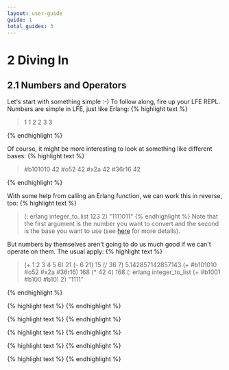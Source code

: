 ```yaml
---
layout: user-guide
guide: 1
total_guides: 3
---
```

# 2 Diving In

## 2.1 Numbers and Operators

Let's start with something simple :-) To follow along, fire up your LFE REPL.
Numbers are simple in LFE, just like Erlang:
{% highlight text %}
> 1
1
> 2
2
> 3
3
>
{% endhighlight %}

Of course, it might be more interesting to look at something like different
bases:
{% highlight text %}
> #b101010
42
> #o52
42
> #x2a
42
> #36r16
42
>
{% endhighlight %}

With some help from calling an Erlang function, we can work this in reverse,
too:
{% highlight text %}
> (: erlang integer_to_list 123 2)
"1111011"
{% endhighlight %}
Note that the first argument is the number you want to convert and the second
is the base you want to use (see
<a href="http://erldocs.com/R14B/erts/erlang.html?i=1&search=integer#integer_to_list/2">here</a>
for more details).

But numbers by themselves aren't going to do us much good if we can't operate
on them. The usual apply:
{% highlight text %}
> (+ 1 2 3 4 5 6)
21
> (- 6 21)
15
> (/ 36 7)
5.142857142857143
> (+ #b101010 #o52 #x2a #36r16)
168
> (* 42 4)
168
> (: erlang integer_to_list (+ #b1001 #b100 #b10) 2)
"1111"
>
{% endhighlight %}

{% highlight text %}
{% endhighlight %}

{% highlight text %}
{% endhighlight %}

{% highlight text %}
{% endhighlight %}

{% highlight text %}
{% endhighlight %}

{% highlight text %}
{% endhighlight %}

